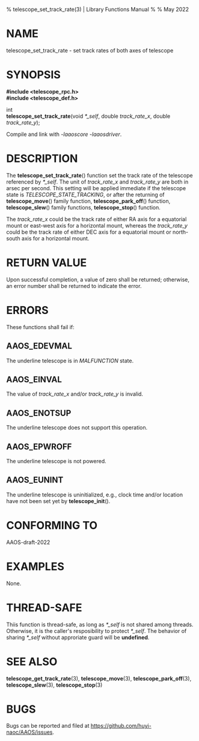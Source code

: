 % telescope\_set\_track\_rate(3) | Library Functions Manual
%
% May 2022

NAME
====

telescope\_set\_track\_rate - set track rates of both axes of telescope

SYNOPSIS
========

**#include <telescope_rpc.h>**  
**#include <telescope_def.h>**

int  
**telescope_set_track_rate**(void *\*\_self*, double *track_rate_x*, double *track_rate_y*);

Compile and link with *-laaoscore* *-laaosdriver*.

DESCRIPTION
===========

The **telescope_set_track_rate**() function set the track rate of the telescope referenced by *\*\_self*. The unit of *track_rate_x* and *track_rate_y* are both in arsec per second. This setting will be applied immediate if the telescope state is *TELESCOPE_STATE_TRACKING*, or after the returning of **telescope_move**() family function, **telescope_park_off**() function, **telescope_slew**() family functions, **telescope_stop**() function.

The *track_rate_x* could be the track rate of either RA axis for a equatorial mount or east-west axis for a horizontal mount, whereas the *track_rate_y* could be the track rate of either DEC axis for a equatorial mount or north-south axis for a horizontal mount. 

RETURN VALUE
============

Upon successful completion, a value of zero shall be returned; otherwise, an error number shall be returned to indicate the error.

ERRORS
======

These functions shall fail if:

AAOS\_EDEVMAL
------------

The underline telescope is in *MALFUNCTION* state.

AAOS\_EINVAL
------------

The value of  *track\_rate\_x* and/or *track\_rate\_y* is invalid.

AAOS\_ENOTSUP
------------

The underline telescope does not support this operation.

AAOS\_EPWROFF
------------

The underline telescope is not powered.

AAOS\_EUNINT
-----------

The underline telescope is uninitialized, e.g., clock time and/or location have not been set yet by **telescope_init**().

CONFORMING TO
=============

AAOS-draft-2022

EXAMPLES
========

None.

THREAD-SAFE
===========

Thiis function is thread-safe, as long as *\*\_self* is not shared among threads. Otherwise, it is the caller's resposibility to protect *\*\_self*. The behavior of sharing *\*\_self* without approriate guard will be **undefined**.

SEE ALSO
========

**telescope_get_track_rate**(3), **telescope_move**(3), **telescope_park_off**(3), **telescope_slew**(3),  **telescope_stop**(3)

BUGS
====

Bugs can be reported and filed at https://github.com/huyi-naoc/AAOS/issues.

